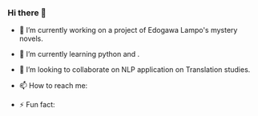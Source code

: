 ### Hi there 👋

- 🔭 I’m currently working on a project of Edogawa Lampo's mystery novels.
- 🌱 I’m currently learning python and .
- 👯 I’m looking to collaborate on NLP application on Translation studies.

- 📫 How to reach me: 
- ⚡ Fun fact: 

